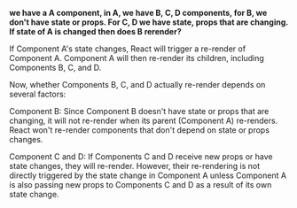 **we have a A component, in A, we have B, C, D components, for B, we don't have state or props. For C, D we have state, props that are changing. If state of A is changed then does B rerender?**

If Component A's state changes, React will trigger a re-render of Component A.
Component A will then re-render its children, including Components B, C, and D.

Now, whether Components B, C, and D actually re-render depends on several factors:

Component B: Since Component B doesn't have state or props that are changing, it will not re-render when its parent (Component A) re-renders. React won't re-render components that don't depend on state or props changes.

Component C and D: If Components C and D receive new props or have state changes, they will re-render. However, their re-rendering is not directly triggered by the state change in Component A unless Component A is also passing new props to Components C and D as a result of its own state change.
